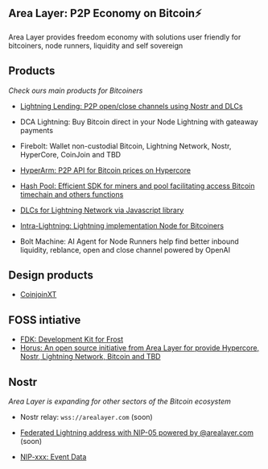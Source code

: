 ## Area Layer: P2P Economy on Bitcoin⚡️

Area Layer provides freedom economy with solutions user friendly for bitcoiners, node runners, liquidity and self sovereign

## Products

*Check ours main products for Bitcoiners*


- [Lightning Lending: P2P open/close channels using Nostr and DLCs](https://github.com/AreaLayer/Lightning-Lending)

- DCA Lightning: Buy Bitcoin direct in your Node Lightning with gateaway payments

- Firebolt: Wallet non-custodial Bitcoin, Lightning Network, Nostr, HyperCore, CoinJoin and TBD

- [HyperArm: P2P API for Bitcoin prices on Hypercore](https://github.com/AreaLayer/HyperArm)

- [Hash Pool: Efficient SDK for miners and pool facilitating access Bitcoin timechain and others functions](https://github.com/AreaLayer/HashPool)

- [DLCs for Lightning Network via Javascript library](https://github.com/AreaLayer/javascript-dlc)

- [Intra-Lightning: Lightning implementation Node for Bitcoiners](https://github.com/AreaLayer/Intra-Lightning)

- Bolt Machine: AI Agent for Node Runners help find better inbound liquidity, reblance, open and close channel powered by OpenAI 



## Design products

- [CoinjoinXT](https://github.com/AreaLayer/CoinjoinXT)
  
## FOSS intiative

- [FDK: Development Kit for Frost](https://github.com/FrostDevKit)
- [Horus: An open source initiative from Area Layer for provide Hypercore, Nostr, Lightning Network, Bitcoin and TBD](https://github.com/Horus-Org)

## Nostr 

*Area Layer is expanding for other sectors of the Bitcoin ecosystem* 

- Nostr relay: `wss://arealayer.com` (soon)

- [Federated Lightning address with NIP-05 powered by @arealayer.com](https://github.com/AreaLayer/LNURL) (soon)

- [NIP-xxx: Event Data](https://github.com/AreaLayer/NIP-xxx)

